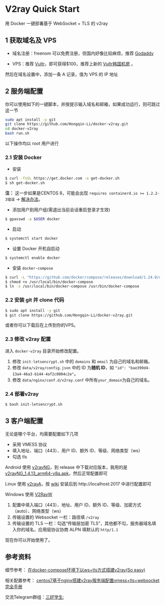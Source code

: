 # V2ray Quick Start

用 Docker 一键部署基于 WebSocket + TLS 的 v2ray



## 1 获取域名及 VPS

- 域名注册：freenom 可以免费注册，但国内好像比较麻烦，推荐 [Godaddy](https://www.godaddy.com/)

- VPS：推荐 [Vultr]()，即可获得$100，推荐上新的 <a href="https://www.aliyunhost.net/vultr-korea-datacenter-launch/" target="_blank">Vultr韩国机房</a> 。

然后在域名设置中，添加一条 A 记录，值为 VPS 的 IP 地址


## 2 服务端配置

你可以使用如下的一键脚本，并按提示输入域名和邮箱，如果成功运行，则可跳过这一节

```bash
sudo apt install -y git
git clone https://github.com/Hongqin-Li/docker-v2ray.git
cd docker-v2ray
bash run.sh
```

以下操作均以 root 用户进行

### 2.1 安装 Docker

- 安装

```bash
$ curl -fsSL https://get.docker.com -o get-docker.sh
$ sh get-docker.sh
```

**注：** 这一步如果是CENTOS 8，可能会出现 `requires containerd.io >= 1.2.2-3错误` -> [解决办法](https://www.4spaces.org/docker-ce-install-containerd-io-error/)。

- 添加用户到用户组(需退出当前会话重启登录才生效)

```bash
$ gpasswd -a $USER docker
```

- 启动

```bash
$ systemctl start docker
```

- 设置 Docker 开机自启动

```bash
$ systemctl enable docker
```

- 安装 `docker-compose`

```bash
$ curl -L "https://github.com/docker/compose/releases/download/1.24.0/docker-compose-$(uname -s)-$(uname -m)" -o /usr/local/bin/docker-compose
$ chmod +x /usr/local/bin/docker-compose
$ ln -s /usr/local/bin/docker-compose /usr/bin/docker-compose
```

### 2.2 安装 git 并 clone 代码

```bash
$ sudo apt install -y git
$ git clone https://github.com/Hongqin-Li/docker-v2ray.git
```

或者你可以下载后在上传到你的VPS。

### 2.3 修改 v2ray 配置

进入 `docker-v2ray` 目录开始修改配置。

1. 修改 `init-letsencrypt.sh` 中的 `domains` 和 `email` 为自己的域名和邮箱。
2. 修改 `data/v2ray/config.json` 中的 ID 为**随机 ID**，如 `"id": "bae399d4-13a4-46a3-b144-4af2c0004c2e"`。
3. 修改 `data/nginx/conf.d/v2ray.conf` 中所有`your_domain`为自己的域名。

### 2.4 部署v2ray

```bash
$ bash init-letsencrypt.sh
```



## 3 客户端配置

无论是哪个平台，均需要配置如下几项

- 采用 VMESS 协议
- 填入地址、端口（443）、用户 ID、额外 ID、等级、网络类型（ws）
- 勾选 tls

Android 使用 [v2rayNG](https://github.com/2dust/v2rayNG)，到 release 中下载对应版本，我用的是 [v2rayNG_1.4.13_arm64-v8a.apk](https://github.com/2dust/v2rayNG/releases/download/1.4.13/v2rayNG_1.4.13_arm64-v8a.apk)，然后正常配置即可

Linux 使用 [v2rayA](https://github.com/v2rayA/v2rayA)，按 [wiki](https://github.com/v2rayA/v2rayA/wiki/Usage) 安装后到 http://localhost:2017 中进行配置即可

Windows 使用 [V2RayW](https://github.com/Cenmrev/V2RayW)

1. 配置中填入端口（443）、地址、用户 ID、额外 ID、等级、加密方式（auto）、网络类型（ws）
2. 传输设置的 Websocket 一栏：路径填 `/v2ray`
3. 传输设置的 TLS 一栏：勾选“传输层加密 TLS”，其他都不勾，服务器域名填入你的域名，应用层协议协商 ALPN 填默认的 `http/1.1`



现在你可以开始使用了。

## 参考资料

细节参考： <a href="https://www.4spaces.org/docker-compose-install-v2ray-ws-tls/" target="_blank" rel="noopener noreferrer">在docker-compose环境下以ws+tls方式搭建v2ray(So easy)</a>

相关配置参考： <a href="https://www.4spaces.org/v2ray-nginx-tls-websocket/" target="_blank" rel="noopener noreferrer">centos7基于nginx搭建v2ray服务端配置vmess+tls+websocket完全手册</a>

交流Telegram群组：[三好学生](https://t.me/goodgoodgoodstudent);
